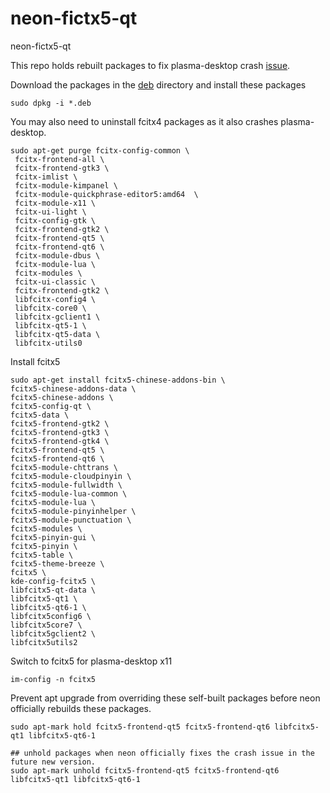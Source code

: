 # neon-fictx5-qt
neon-fictx5-qt



This repo holds rebuilt packages to fix plasma-desktop crash [issue](https://bugs.kde.org/show_bug.cgi?id=485494).

Download the packages in the [deb](./deb) directory and install these packages 

```
sudo dpkg -i *.deb
```



You may also need to uninstall fcitx4 packages as it also crashes plasma-desktop.

``` 
sudo apt-get purge fcitx-config-common \
 fcitx-frontend-all \
 fcitx-frontend-gtk3 \
 fcitx-imlist \
 fcitx-module-kimpanel \
 fcitx-module-quickphrase-editor5:amd64  \
 fcitx-module-x11 \
 fcitx-ui-light \
 fcitx-config-gtk \
 fcitx-frontend-gtk2 \
 fcitx-frontend-qt5 \
 fcitx-frontend-qt6 \
 fcitx-module-dbus \
 fcitx-module-lua \
 fcitx-modules \
 fcitx-ui-classic \
 fcitx-frontend-gtk2 \
 libfcitx-config4 \
 libfcitx-core0 \
 libfcitx-gclient1 \
 libfcitx-qt5-1 \
 libfcitx-qt5-data \
 libfcitx-utils0
```



Install fcitx5

```
sudo apt-get install fcitx5-chinese-addons-bin \
fcitx5-chinese-addons-data \
fcitx5-chinese-addons \
fcitx5-config-qt \
fcitx5-data \
fcitx5-frontend-gtk2 \
fcitx5-frontend-gtk3 \
fcitx5-frontend-gtk4 \
fcitx5-frontend-qt5 \
fcitx5-frontend-qt6 \
fcitx5-module-chttrans \
fcitx5-module-cloudpinyin \
fcitx5-module-fullwidth \
fcitx5-module-lua-common \
fcitx5-module-lua \
fcitx5-module-pinyinhelper \
fcitx5-module-punctuation \
fcitx5-modules \
fcitx5-pinyin-gui \
fcitx5-pinyin \
fcitx5-table \
fcitx5-theme-breeze \
fcitx5 \
kde-config-fcitx5 \
libfcitx5-qt-data \
libfcitx5-qt1 \
libfcitx5-qt6-1 \
libfcitx5config6 \
libfcitx5core7 \
libfcitx5gclient2 \
libfcitx5utils2
```

Switch to fcitx5 for plasma-desktop x11

```
im-config -n fcitx5
```

Prevent apt upgrade from overriding these self-built packages before neon officially rebuilds these packages.

```
sudo apt-mark hold fcitx5-frontend-qt5 fcitx5-frontend-qt6 libfcitx5-qt1 libfcitx5-qt6-1

## unhold packages when neon officially fixes the crash issue in the future new version.
sudo apt-mark unhold fcitx5-frontend-qt5 fcitx5-frontend-qt6 libfcitx5-qt1 libfcitx5-qt6-1
```

